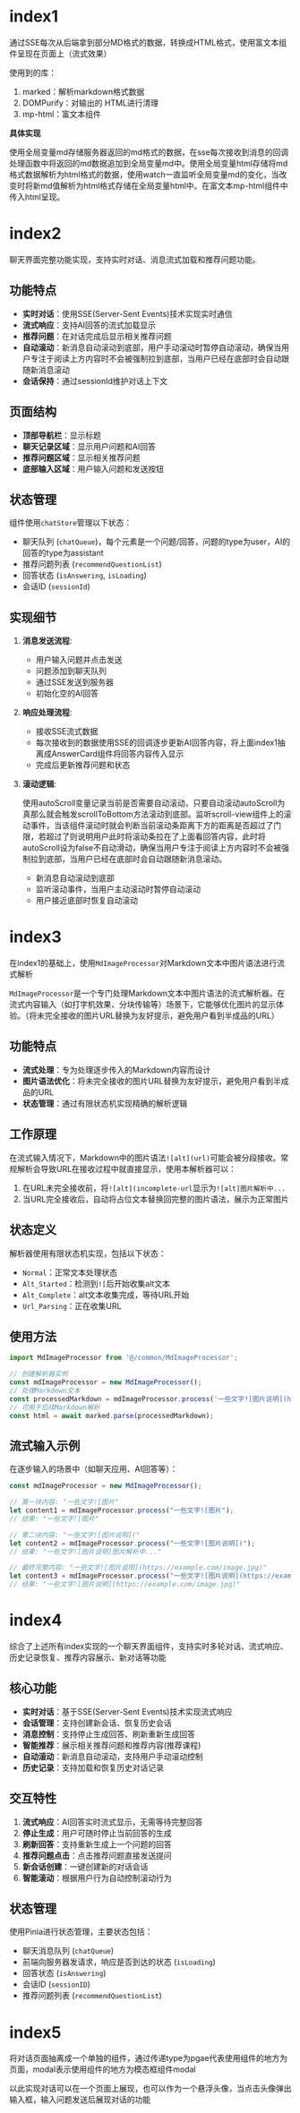# index1

通过SSE每次从后端拿到部分MD格式的数据，转换成HTML格式，使用富文本组件呈现在页面上（流式效果）

使用到的库：

1. marked：解析markdown格式数据
2. DOMPurify：对输出的 HTML进行清理
3. mp-html：富文本组件

**具体实现**

使用全局变量md存储服务器返回的md格式的数据，在sse每次接收到消息的回调处理函数中将返回的md数据追加到全局变量md中。使用全局变量html存储将md格式数据解析为html格式的数据，使用watch一直监听全局变量md的变化，当改变时将新md值解析为html格式存储在全局变量html中。在富文本mp-html组件中传入html呈现。



# index2

聊天界面完整功能实现，支持实时对话、消息流式加载和推荐问题功能。

## 功能特点

- **实时对话**：使用SSE(Server-Sent Events)技术实现实时通信
- **流式响应**：支持AI回答的流式加载显示
- **推荐问题**：在对话完成后显示相关推荐问题
- **自动滚动**：新消息自动滚动到底部，用户手动滚动时暂停自动滚动，确保当用户专注于阅读上方内容时不会被强制拉到底部，当用户已经在底部时会自动跟随新消息滚动
- **会话保持**：通过sessionId维护对话上下文

## 页面结构

- **顶部导航栏**：显示标题
- **聊天记录区域**：显示用户问题和AI回答
- **推荐问题区域**：显示相关推荐问题
- **底部输入区域**：用户输入问题和发送按钮

## 状态管理

组件使用`chatStore`管理以下状态：

- 聊天队列 (`chatQueue`)，每个元素是一个问题/回答，问题的type为user，AI的回答的type为assistant
- 推荐问题列表 (`recommendQuestionList`)
- 回答状态 (`isAnswering`, `isLoading`)
- 会话ID (`sessionId`)

## 实现细节

1. **消息发送流程**:

   - 用户输入问题并点击发送
   - 问题添加到聊天队列
   - 通过SSE发送到服务器
   - 初始化空的AI回答

2. **响应处理流程**:

   - 接收SSE流式数据
   - 每次接收到的数据使用SSE的回调逐步更新AI回答内容，将上面index1抽离成AnswerCard组件将回答内容传入显示
   - 完成后更新推荐问题和状态

3. **滚动逻辑**:

   使用autoScroll变量记录当前是否需要自动滚动，只要自动滚动autoScroll为真那么就会触发scrollToBottom方法滚动到底部。监听scroll-view组件上的滚动事件，当该组件滚动时就会判断当前滚动条距离下方的距离是否超过了门限，若超过了则说明用户此时将滚动条拉在了上面看回答内容，此时将autoScroll设为false不自动滑动，确保当用户专注于阅读上方内容时不会被强制拉到底部，当用户已经在底部时会自动跟随新消息滚动。

   - 新消息自动滚动到底部
   - 监听滚动事件，当用户主动滚动时暂停自动滚动
   - 用户接近底部时恢复自动滚动

# index3

在index1的基础上，使用`MdImageProcessor`对Markdown文本中图片语法进行流式解析

`MdImageProcessor`是一个专门处理Markdown文本中图片语法的流式解析器。在流式内容输入（如打字机效果、分块传输等）场景下，它能够优化图片的显示体验。（将未完全接收的图片URL替换为友好提示，避免用户看到半成品的URL）

## 功能特点

- **流式处理**：专为处理逐步传入的Markdown内容而设计
- **图片语法优化**：将未完全接收的图片URL替换为友好提示，避免用户看到半成品的URL
- **状态管理**：通过有限状态机实现精确的解析逻辑

## 工作原理

在流式输入情况下，Markdown中的图片语法`![alt](url)`可能会被分段接收。常规解析会导致URL在接收过程中就直接显示，使用本解析器可以：

1. 在URL未完全接收前，将`![alt](incomplete-url`显示为`![alt]图片解析中...`
2. 当URL完全接收后，自动将占位文本替换回完整的图片语法，展示为正常图片

## 状态定义

解析器使用有限状态机实现，包括以下状态：

- `Normal`：正常文本处理状态
- `Alt_Started`：检测到`![`后开始收集alt文本
- `Alt_Complete`：alt文本收集完成，等待URL开始
- `Url_Parsing`：正在收集URL

## 使用方法

```typescript
import MdImageProcessor from '@/common/MdImageProcessor';

// 创建解析器实例
const mdImageProcessor = new MdImageProcessor();
// 处理Markdown文本
const processedMarkdown = mdImageProcessor.process('一些文字![图片说明](https://example.com/image.jpg)');
// 可用于后续Markdown解析
const html = await marked.parse(processedMarkdown);
```

## 流式输入示例

在逐步输入的场景中（如聊天应用、AI回答等）：

```typescript
const mdImageProcessor = new MdImageProcessor();

// 第一块内容: "一些文字![图片"
let content1 = mdImageProcessor.process("一些文字![图片");
// 结果: "一些文字![图片"

// 第二块内容: "一些文字![图片说明]("
let content2 = mdImageProcessor.process("一些文字![图片说明](");
// 结果: "一些文字![图片说明]图片解析中..."

// 最终完整内容: "一些文字![图片说明](https://example.com/image.jpg)"
let content3 = mdImageProcessor.process("一些文字![图片说明](https://example.com/image.jpg)");
// 结果: "一些文字![图片说明](https://example.com/image.jpg)"
```

# index4

综合了上述所有index实现的一个聊天界面组件，支持实时多轮对话、流式响应、历史记录恢复、推荐内容展示、新对话等功能

## 核心功能

- **实时对话**：基于SSE(Server-Sent Events)技术实现流式响应
- **会话管理**：支持创建新会话、恢复历史会话
- **消息控制**：支持停止生成回答、刷新重新生成回答
- **智能推荐**：展示相关推荐问题和推荐内容(推荐课程)
- **自动滚动**：新消息自动滚动，支持用户手动滚动控制
- **历史记录**：支持加载和恢复历史对话记录

## 交互特性

1. **流式响应**：AI回答实时流式显示，无需等待完整回答
2. **停止生成**：用户可随时停止当前回答的生成
3. **刷新回答**：支持重新生成上一个问题的回答
4. **推荐问题点击**：点击推荐问题直接发送提问
5. **新会话创建**：一键创建新的对话会话
6. **智能滚动**：根据用户行为自动控制滚动行为

## 状态管理

使用Pinia进行状态管理，主要状态包括：

- 聊天消息队列 (`chatQueue`)
- 前端向服务器发请求，响应是否到达的状态 (`isLoading`)
- 回答状态 (`isAnswering`)
- 会话ID (`sessionID`)
- 推荐问题列表 (`recommendQuestionList`)

# index5

将对话页面抽离成一个单独的组件，通过传递type为pgae代表使用组件的地方为页面，modal表示使用组件的地方为模态框组件modal

以此实现对话可以在一个页面上展现，也可以作为一个悬浮头像，当点击头像弹出输入框，输入问题发送后展现对话的功能

